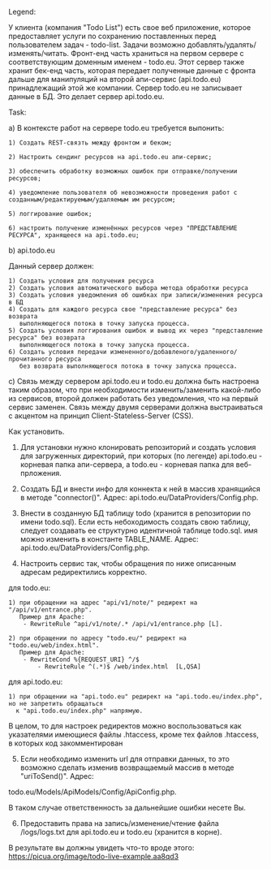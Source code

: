 
Legend:

У клиента (компания "Todo List") есть свое веб приложение, которое предоставляет
услуги по сохранению поставленных перед пользователем задач - todo-list.
Задачи возможно добавлять/удалять/изменять/читать.
Фронт-енд часть  храниться на первом сервере с соответствующим доменным именем - todo.eu. 
Этот сервер также хранит бек-енд часть, которая передает полученные данные 
с фронта дальше для манипуляций на второй апи-сервис (api.todo.eu) 
принадлежащий этой же компании. Сервер todo.eu не записывает данные в БД.
Это делает сервер api.todo.eu.

Task:

а) В контексте работ на сервере todo.eu требуется выпонить:

	1) Создать REST-связть между фронтом и беком;

	2) Настроить сендинг ресурсов на api.todo.eu апи-сервис;

	3) обеспечить обработку возможных ошибок при отправке/получении ресурсов;
		
	4) уведомление пользователя об невозможности проведения работ с созданным/редактируемым/удаляемым им ресурсом;

	5) логгирование ошибок;

	6) настроить получение изменённых ресурсов через "ПРЕДСТАВЛЕНИЕ РЕСУРСА", хранящееся на api.todo.eu;

b) api.todo.eu

   Данный сервер должен:
	
	1) Создать условия для получения ресурса
	2) Создать условия автоматического выбора метода обработки ресурса
	3) Создать условия уведомления об ошибках при записи/изменения ресурса в БД
	4) Cоздать для каждого ресурса свое "представление ресурса" без возврата
	   выполняющегося потока в точку запуска процесса.
	5) Создать условия логгирования ошибок и вывод их через "представление ресурса" без возврата
	   выполняющегося потока в точку запуска процесса.
	6) Создать условия передачи измененного/добавленого/удаленного/прочитанного ресурса 
	   без возврата выполняющегося потока в точку запуска процесса.


с) Связь между сервером api.todo.eu и todo.eu должна быть настроена таким образом,
   что при необходимости изменить/заменить какой-либо из сервисов, второй должен работать
   без уведомления, что на первый сервис заменен.
   Связь между двумя серверами должна выстраиваться с акцентом на принцип Client-Stateless-Server (CSS).

Как установить.

1) Для установки нужно клонировать репозиторий и создать условия для загруженных директорий,
при которых (по легенде) api.todo.eu - корневая папка апи-сервера, а todo.eu - корневая папка
для веб-прложения.  

2) Создать БД и внести инфо для коннекта к ней в массив хранящийся в методе "connector()".
Адрес: api.todo.eu/DataProviders/Config.php. 

3) Внести в созданную БД таблицу todo (хранится в репозитории по имени todo.sql). 
Если есть небоходимость создать свою таблицу, следует создавать ее структурно идентичной таблице todo.sql.
имя можно изменить в константе TABLE_NAME. Адрес: api.todo.eu/DataProviders/Config.php.

4) Настроить сервис так, чтобы обращения по ниже описанным адресам редиректились корректно.

 для todo.eu:

	1) при обращении на адрес "api/v1/note/" редирект на "/api/v1/entrance.php".
	   Пример для Apache: 
		- RewriteRule ^api/v1/note/.* /api/v1/entrance.php [L].
	
	2) при обращении по адресу "todo.eu/" редирект на "todo.eu/web/index.html".
	   Пример для Apache: 	
		- RewriteCond %{REQUEST_URI} ^/$
    		- RewriteRule ^(.*)$ /web/index.html  [L,QSA]

 для api.todo.eu:

 	1) при обращении на "api.todo.eu" редирект на "api.todo.eu/index.php", но не запретить обращаться
	  к "api.todo.eu/index.php" напрямую.

В целом, то для настроек редиректов можно воспользоваться как указателями имеющиеся файлы .htaccess,
кроме тех файлов .htaccess, в которых код закомментирован

5) Если необходимо изменить url для отправки данных, то это возможно сделать изменив возвращаемый массив
в методе "uriToSend()". Адрес:


 todo.eu/Models/ApiModels/Config/ApiConfig.php. 


В таком случае ответственность за дальнейшие ошибки несете Вы.

6) Предоставить права на запись/изменение/чтение файла /logs/logs.txt для api.todo.eu и todo.eu (хранится в корне).

В результате вы должны увидеть что-то вроде этого: https://picua.org/image/todo-live-example.aa8qd3
























